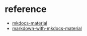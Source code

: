 # reference

- [mkdocs-material](https://squidfunk.github.io/mkdocs-material/)
- [markdown-with-mkdocs-material](https://cyent.github.io/markdown-with-mkdocs-material/)

